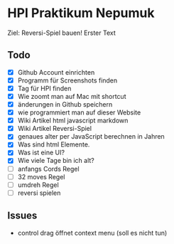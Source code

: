 # HPI Praktikum Nepumuk 

Ziel: Reversi-Spiel bauen!
Erster Text


## Todo      

- [x] Github Account einrichten 
- [x] Programm für Screenshots finden
- [x] Tag für HPI finden 
- [x] Wie zoomt man auf Mac mit shortcut  
- [x] änderungen in Github speichern
- [x] wie programmiert man auf dieser Website 
- [x] Wiki Artikel html javascript markdown 
- [x] Wiki Artikel Reversi-Spiel 
- [x] genaues alter per JavaScript berechnen in Jahren 
- [x] Was sind html Elemente.
- [x] Was ist eine UI?
- [x] Wie viele Tage bin ich alt?
- [ ] anfangs Cords Regel
- [ ] 32 moves Regel
- [ ] umdreh Regel 
- [ ] reversi spielen 
## Issues
- control drag öffnet context menu (soll es nicht tun)